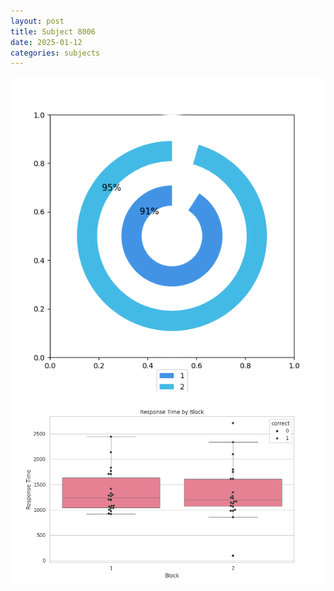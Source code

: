 ```yaml
---
layout: post
title: Subject 8006
date: 2025-01-12
categories: subjects
---
```


![](data/8006/run-18/8006__acc_test.png)
![](data/8006/run-18/8006_rt.png)

